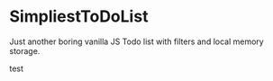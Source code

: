 # SimpliestToDoList

Just another boring vanilla JS Todo list with filters and local memory storage.

test
